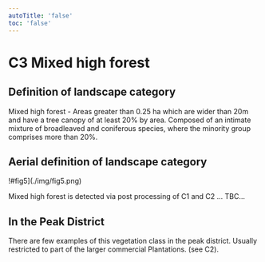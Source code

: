 ```yaml
---
autoTitle: 'false'
toc: 'false'
---
```


# C3 Mixed high forest
## Definition of landscape category

Mixed high forest - Areas greater than 0.25 ha which are wider than 20m and have a tree canopy of at least 20% by area. Composed of an intimate mixture of broadleaved and coniferous species, where the minority group comprises more than 20%.

## Aerial definition of landscape category

!#fig5](./img/fig5.png)

Mixed high forest is detected via post processing of C1 and C2 ... TBC... 

## In the Peak District

There are few examples of this vegetation class in the peak district. Usually restricted to part of the larger commercial Plantations. (see C2).